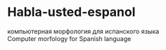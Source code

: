 Habla-usted-espanol
===================

компьютерная морфология для испанского языка  
Computer morfology for Spanish language
